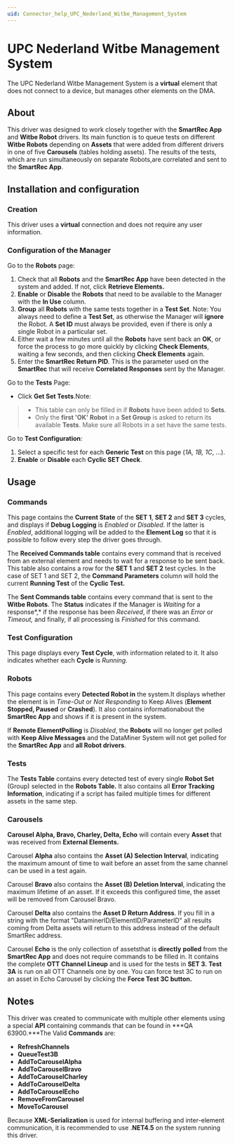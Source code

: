 ```yaml
---
uid: Connector_help_UPC_Nederland_Witbe_Management_System
---
```


# UPC Nederland Witbe Management System

The UPC Nederland Witbe Management System is a **virtual** element that does not connect to a device, but manages other elements on the DMA.

## About

This driver was designed to work closely together with the **SmartRec App** and **Witbe Robot** drivers. Its main function is to queue tests on different **Witbe Robots** depending on **Assets** that were added from different drivers in one of five **Carousels** (tables holding assets). The results of the tests, which are run simultaneously on separate Robots,are correlated and sent to the **SmartRec App**.

## Installation and configuration

### Creation

This driver uses a **virtual** connection and does not require any user information.

### Configuration of the Manager

Go to the **Robots** page:

1.  Check that all **Robots** and the **SmartRec App** have been detected in the system and added. If not, click **Retrieve Elements.**
2.  **Enable** or **Disable** the **Robots** that need to be available to the Manager with the **In Use** column.
3.  **Group** all **Robots** with the same tests together in a **Test Set**. Note: You always need to define a **Test Set**, as otherwise the Manager will **ignore** the Robot. A **Set ID** must always be provided, even if there is only a single Robot in a particular set.
4.  Either wait a few minutes until all the **Robots** have sent back an **OK**, or force the process to go more quickly by clicking **Check Elements**, waiting a few seconds, and then clicking **Check Elements** again.
5.  Enter the **SmartRec Return PID**. This is the parameter used on the **SmartRec** that will receive **Correlated Responses** sent by the Manager.

Go to the **Tests** Page:

- Click **Get Set Tests**.Note:

> - This table can only be filled in if **Robots** have been added to **Sets**.
> - Only the **first 'OK' Robot** in a **Set Group** is asked to return its available **Tests**. Make sure all Robots in a set have the same tests.

Go to **Test Configuration**:

1.  Select a specific test for each **Generic Test** on this page (*1A, 1B, 1C*, ...).
2.  **Enable** or **Disable** each **Cyclic SET Check**.

## Usage

### Commands

This page contains the **Current State** of the **SET 1**, **SET 2** and **SET 3** cycles, and displays if **Debug Logging** is *Enabled* or *Disabled*. If the latter is *Enabled*, additional logging will be added to the **Element Log** so that it is possible to follow every step the driver goes through.

The **Received Commands table** contains every command that is received from an external element and needs to wait for a response to be sent back. This table also contains a row for the **SET 1** and **SET 2** test cycles. In the case of SET 1 and SET 2, the **Command Parameters** column will hold the current **Running Test** of the **Cyclic Test.**

The **Sent Commands table** contains every command that is sent to the **Witbe Robots**. The **Status** indicates if the Manager is *Waiting* for a response*,* if the response has been *Received*, if there was an *Error* or *Timeout,* and finally, if all processing is *Finished* for this command.

### Test Configuration

This page displays every **Test Cycle**, with information related to it. It also indicates whether each **Cycle** is *Running*.

### Robots

This page contains every **Detected Robot in** the system.It displays whether the element is in *Time-Out* or *Not Responding* to Keep Alives (**Element Stopped, Paused** or **Crashed**). It also contains informationabout the **SmartRec App** and shows if it is present in the system.

If **Remote ElementPolling** is *Disabled*, the **Robots** will no longer get polled with **Keep Alive Messages** and the DataMiner System will not get polled for the **SmartRec App** and **all Robot drivers**.

### Tests

The **Tests Table** contains every detected test of every single **Robot Set** (Group) selected in the **Robots Table.** It also contains all **Error Tracking Information**, indicating if a script has failed multiple times for different assets in the same step.

### Carousels

**Carousel Alpha, Bravo, Charley, Delta, Echo** will contain every **Asset** that was received from **External Elements.**

Carousel **Alpha** also contains the **Asset (A) Selection Interval**, indicating the maximum amount of time to wait before an asset from the same channel can be used in a test again.

Carousel **Bravo** also contains the **Asset (B) Deletion Interval**, indicating the maximum lifetime of an asset. If it exceeds this configured time, the asset will be removed from Carousel Bravo.

Carousel **Delta** also contains the **Asset D Return Address**. If you fill in a string with the format "DataminerID/ElementID/ParameterID" all results coming from Delta assets will return to this address instead of the default SmartRec address.

Carousel **Echo** is the only collection of assetsthat is **directly** **polled** from the **SmartRec App** and does not require commands to be filled in. It contains the complete **OTT Channel Lineup** and is used for the tests in **SET 3.** **Test 3A** is run on all OTT Channels one by one. You can force test 3C to run on an asset in Echo Carousel by clicking the **Force Test 3C button.**

## Notes

This driver was created to communicate with multiple other elements using a special **API** containing commands that can be found in ***QA 63900.***The Valid **Commands** are:

- **RefreshChannels**
- **QueueTest3B**
- **AddToCarouselAlpha**
- **AddToCarouselBravo**
- **AddToCarouselCharley**
- **AddToCarouselDelta**
- **AddToCarouselEcho**
- **RemoveFromCarousel**
- **MoveToCarousel**

Because **XML-Serialization** is used for internal buffering and inter-element communication, it is recommended to use .**NET4.5** on the system running this driver.
